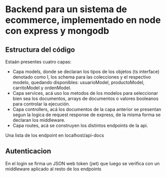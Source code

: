 # Backend para un sistema de ecommerce, implementado en node con express y mongodb

## Estructura del código
Estaán presentes cuatro capas:
- Capa models, donde se declaran los tipos de los objetos (ts interface) denotado como I<Objeto>, los schema para las colecciones y el respectivo modelo, quedando disponibles: usuarioModel, productoModel, carritoModel y ordenModel.
- Capa services, acá uso los metodos de los modelos para seleccionar bien sea los documentos, arrays de documentos o valores booleanos para controlar la ejecución.
- Capa controllers, acá los documentos de la capa anterior se presentan segun la logica de request response de express, de la misma forma se declaran los middleware.
- Capa routes, acá se construyen los distintos endpoints de la api.

Una lista de los endpoint en localhost/api-docs

## Autenticacion
En el login se firma un JSON web token (jwt) que luego se verifica con un middleware aplicado al resto de los endpoints